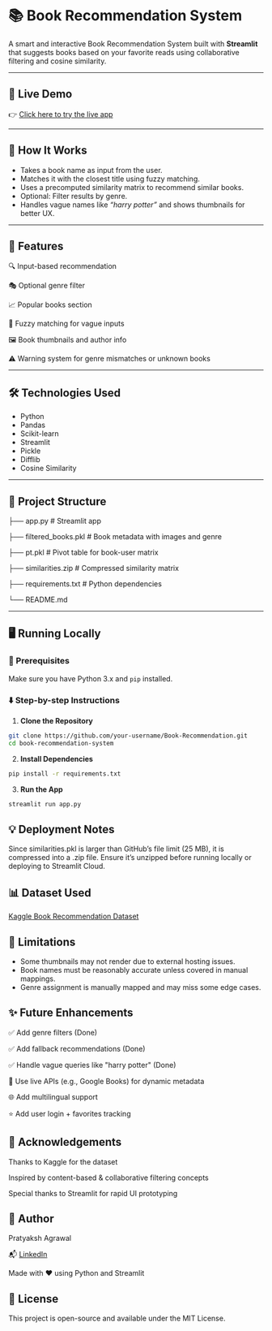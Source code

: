 # 📚 Book Recommendation System

A smart and interactive Book Recommendation System built with **Streamlit** that suggests books based on your favorite reads using collaborative filtering and cosine similarity.

---

## 🚀 Live Demo

👉 [Click here to try the live app](https://book-recommendation-pratyaksh.streamlit.app/)

---

## 🧠 How It Works

- Takes a book name as input from the user.
- Matches it with the closest title using fuzzy matching.
- Uses a precomputed similarity matrix to recommend similar books.
- Optional: Filter results by genre.
- Handles vague names like _“harry potter”_ and shows thumbnails for better UX.

---

## 🎯 Features

🔍 Input-based recommendation

🎭 Optional genre filter

📈 Popular books section

🧠 Fuzzy matching for vague inputs

🖼️ Book thumbnails and author info

⚠️ Warning system for genre mismatches or unknown books

---

## 🛠️ Technologies Used

- Python 
- Pandas
- Scikit-learn
- Streamlit
- Pickle
- Difflib
- Cosine Similarity

---

## 📂 Project Structure

├── app.py # Streamlit app

├── filtered_books.pkl # Book metadata with images and genre

├── pt.pkl # Pivot table for book-user matrix

├── similarities.zip # Compressed similarity matrix

├── requirements.txt # Python dependencies

└── README.md 

---

## 🖥️ Running Locally

### 🔧 Prerequisites
Make sure you have Python 3.x and `pip` installed.

### ⬇️ Step-by-step Instructions

1. **Clone the Repository**

```bash
git clone https://github.com/your-username/Book-Recommendation.git
cd book-recommendation-system
```
2. **Install Dependencies**

```bash
pip install -r requirements.txt
```
3. **Run the App**

```bash
streamlit run app.py
```

## 💡 Deployment Notes
Since similarities.pkl is larger than GitHub’s file limit (25 MB), it is compressed into a .zip file. Ensure it’s unzipped before running locally or deploying to Streamlit Cloud.

## 📊 Dataset Used
[Kaggle Book Recommendation Dataset](https://www.kaggle.com/datasets/arashnic/book-recommendation-dataset)

## 📌 Limitations
- Some thumbnails may not render due to external hosting issues.
- Book names must be reasonably accurate unless covered in manual mappings.
- Genre assignment is manually mapped and may miss some edge cases.

## ✨ Future Enhancements

✅ Add genre filters (Done)

✅ Add fallback recommendations (Done)

✅ Handle vague queries like "harry potter" (Done)

🔄 Use live APIs (e.g., Google Books) for dynamic metadata

🌐 Add multilingual support

⭐ Add user login + favorites tracking

## 🙌 Acknowledgements
Thanks to Kaggle for the dataset

Inspired by content-based & collaborative filtering concepts

Special thanks to Streamlit for rapid UI prototyping

## 👤 Author
Pratyaksh Agrawal

📬 [LinkedIn](https://www.linkedin.com/in/pratyaksh-agrawal-59b82928a/) 

Made with ❤️ using Python and Streamlit

## 📎 License
This project is open-source and available under the MIT License.


